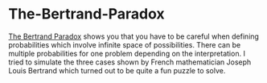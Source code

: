 # The-Bertrand-Paradox

[The Bertrand Paradox](https://www.youtube.com/watch?v=mZBwsm6B280) shows you that you have to be careful when defining probabilities which involve infinite space of possibilities. There can be multiple probabilities for one problem depending on the interpretation.
I tried to simulate the three cases shown by French mathematician Joseph Louis Bertrand which turned out to be quite a fun puzzle to solve.
